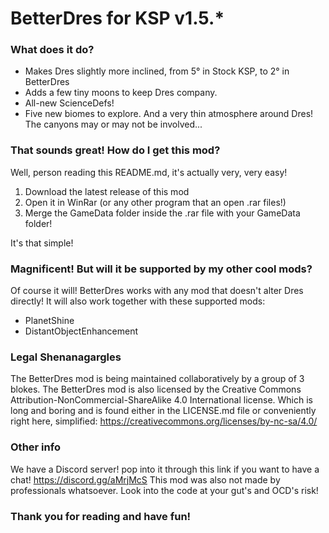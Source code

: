 # BetterDres for KSP v1.5.*

### What does it do?
- Makes Dres slightly more inclined, from 5° in Stock KSP, to 2° in BetterDres
- Adds a few tiny moons to keep Dres company.
- All-new ScienceDefs!
- Five new biomes to explore.
And a very thin atmosphere around Dres! The canyons may or may not be involved...

### That sounds great! How do I get this mod?
Well, person reading this README.md, it's actually very, very easy!

1. Download the latest release of this mod
2. Open it in WinRar (or any other program that an open .rar files!)
3. Merge the GameData folder inside the .rar file with your GameData folder!

It's that simple!

### Magnificent! But will it be supported by my other cool mods?
Of course it will! BetterDres works with any mod that doesn't alter Dres directly! It will also work together with these supported mods:

- PlanetShine
- DistantObjectEnhancement

### Legal Shenanagargles
The BetterDres mod is being maintained collaboratively by a group of 3 blokes.
The BetterDres mod is also licensed by the Creative Commons Attribution-NonCommercial-ShareAlike 4.0 International license. Which is long and boring and is found either in the LICENSE.md file or conveniently right here, simplified:
https://creativecommons.org/licenses/by-nc-sa/4.0/

### Other info
We have a Discord server! pop into it through this link if you want to have a chat!
https://discord.gg/aMrjMcS
This mod was also not made by professionals whatsoever. Look into the code at your gut's and OCD's risk!

### Thank you for reading and have fun!
